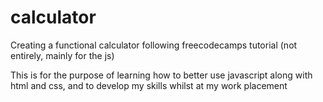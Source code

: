 # calculator
 Creating a functional calculator following freecodecamps tutorial (not entirely, mainly for the js)

 This is for the purpose of learning how to better use javascript along with html and css, and to develop my skills
 whilst at my work placement 

